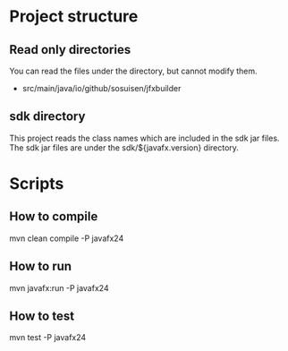 # Project structure

## Read only directories
You can read the files under the directory, but cannot modify them.
- src/main/java/io/github/sosuisen/jfxbuilder

## sdk directory
This project reads the class names which are included in the sdk jar files.
The sdk jar files are under the sdk/${javafx.version} directory.

# Scripts

## How to compile
mvn clean compile -P javafx24

## How to run
mvn javafx:run -P javafx24

## How to test
mvn test -P javafx24

